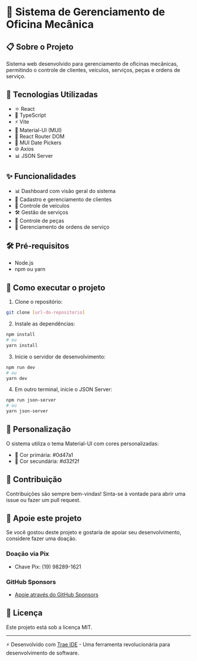# 🔧 Sistema de Gerenciamento de Oficina Mecânica

## 📋 Sobre o Projeto
Sistema web desenvolvido para gerenciamento de oficinas mecânicas, permitindo o controle de clientes, veículos, serviços, peças e ordens de serviço.

## 🚀 Tecnologias Utilizadas
- ⚛️ React
- 📘 TypeScript
- ⚡ Vite
- 🎨 Material-UI (MUI)
- 🔄 React Router DOM
- 📅 MUI Date Pickers
- 🌐 Axios
- 📊 JSON Server

## ✨ Funcionalidades
- 📊 Dashboard com visão geral do sistema
- 👥 Cadastro e gerenciamento de clientes
- 🚗 Controle de veículos
- 🛠️ Gestão de serviços
- 🔧 Controle de peças
- 📝 Gerenciamento de ordens de serviço

## 🛠️ Pré-requisitos
- Node.js
- npm ou yarn

## 🚀 Como executar o projeto

1. Clone o repositório:
```bash
git clone [url-do-repositorio]
```

2. Instale as dependências:
```bash
npm install
# ou
yarn install
```

3. Inicie o servidor de desenvolvimento:
```bash
npm run dev
# ou
yarn dev
```

4. Em outro terminal, inicie o JSON Server:
```bash
npm run json-server
# ou
yarn json-server
```

## 🎨 Personalização
O sistema utiliza o tema Material-UI com cores personalizadas:
- 🔵 Cor primária: #0d47a1
- 🔴 Cor secundária: #d32f2f

## 🤝 Contribuição
Contribuições são sempre bem-vindas! Sinta-se à vontade para abrir uma issue ou fazer um pull request.

## 💖 Apoie este projeto
Se você gostou deste projeto e gostaria de apoiar seu desenvolvimento, considere fazer uma doação. 

### Doação via Pix
- Chave Pix: (19) 98289-1621

### GitHub Sponsors
- [Apoie através do GitHub Sponsors](https://github.com/sponsors/fvandrad)

## 📝 Licença
Este projeto está sob a licença MIT.

---

⚡ Desenvolvido com [Trae IDE](https://trae.ai) - Uma ferramenta revolucionária para desenvolvimento de software.
